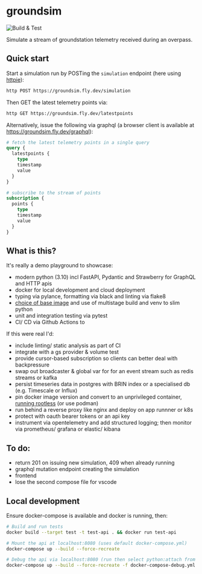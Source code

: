 # groundsim

![Build & Test](https://github.com/followben/groundsim/actions/workflows/main.yml/badge.svg)

Simulate a stream of groundstation telemetry received during an overpass.

## Quick start

Start a simulation run by POSTing the `simulation` endpoint (here using [httpie](https://httpie.io/cli)):

```sh
http POST https://groundsim.fly.dev/simulation
```

Then GET the latest telemetry points via:

```sh
http GET https://groundsim.fly.dev/latestpoints
```

Alternatively, issue the following via graphql (a browser client is available at https://groundsim.fly.dev/graphql):

```graphql
# fetch the latest telemetry points in a single query
query {
  latestpoints {
    type
    timestamp
    value
  }
}

# subscribe to the stream of points
subscription {
  points {
    type
    timestamp
    value
  }
}
```

## What is this?

It's really a demo playground to showcase:

- modern python (3.10) incl FastAPI, Pydantic and Strawberry for GraphQL and HTTP apis
- docker for local development and cloud deployment
- typing via pylance, formatting via black and linting via flake8
- [choice of base image](https://pythonspeed.com/articles/base-image-python-docker-images/) and use of multistage build and venv to slim python
- unit and integration testing via pytest
- CI/ CD via Github Actions to

If this were real I'd:

- include linting/ static analysis as part of CI
- integrate with a gs provider & volume test
- provide cursor-based subscription so clients can better deal with backpressure
- swap out broadcaster & global var for for an event stream such as redis streams or kafka
- persist timeseries data in postgres with BRIN index or a specialised db (e.g. Timescale or Influx)
- pin docker image version and convert to an unprivileged container, [running rootless](https://docs.docker.com/engine/security/rootless/) (or use podman)
- run behind a reverse proxy like nginx and deploy on app runnner or k8s
- protect with oauth bearer tokens or an api key
- instrument via opentelemetry and add structured logging; then monitor via prometheus/ grafana or elastic/ kibana

## To do:

- return 201 on issuing new simulation, 409 when already running
- graphql mutation endpoint creating the simulation
- frontend
- lose the second compose file for vscode

## Local development

Ensure docker-compose is available and docker is running, then:

```sh
# Build and run tests
docker build --target test -t test-api . && docker run test-api

# Mount the api at localhost:8080 (uses default docker-compose.yml)
docker-compose up --build --force-recreate

# Debug the api via localhost:8080 (run then select python:attach from the vscode debug window)
docker-compose up --build --force-recreate -f docker-compose-debug.yml
```
